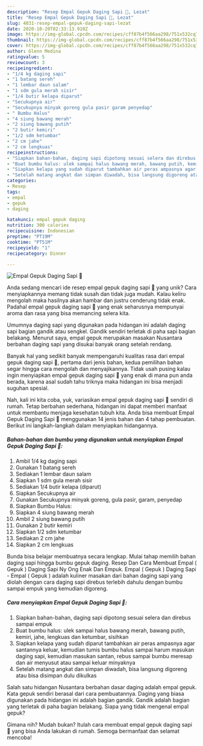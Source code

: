 ```yaml
---
description: "Resep Empal Gepuk Daging Sapi 🌺, Lezat"
title: "Resep Empal Gepuk Daging Sapi 🌺, Lezat"
slug: 4031-resep-empal-gepuk-daging-sapi-lezat
date: 2020-10-20T02:33:13.910Z
image: https://img-global.cpcdn.com/recipes/cff87b4f566aa298/751x532cq70/empal-gepuk-daging-sapi-🌺-foto-resep-utama.jpg
thumbnail: https://img-global.cpcdn.com/recipes/cff87b4f566aa298/751x532cq70/empal-gepuk-daging-sapi-🌺-foto-resep-utama.jpg
cover: https://img-global.cpcdn.com/recipes/cff87b4f566aa298/751x532cq70/empal-gepuk-daging-sapi-🌺-foto-resep-utama.jpg
author: Glenn Medina
ratingvalue: 5
reviewcount: 3
recipeingredient:
- "1/4 kg daging sapi"
- "1 batang sereh"
- "1 lembar daun salam"
- "1 sdm gula merah sisir"
- "1/4 butir kelapa diparut"
- "Secukupnya air"
- "Secukupnya minyak goreng gula pasir garam penyedap"
- " Bumbu Halus"
- "4 siung bawang merah"
- "2 siung bawang putih"
- "2 butir kemiri"
- "1/2 sdm ketumbar"
- "2 cm jahe"
- "2 cm lengkuas"
recipeinstructions:
- "Siapkan bahan-bahan, daging sapi dipotong sesuai selera dan direbus sampai empuk"
- "Buat bumbu halus: ulek sampai halus bawang merah, bawang putih, kemiri, jahe, lengkuas dan ketumbar, sisihkan"
- "Siapkan kelapa yang sudah diparut tambahkan air peras ampasnya agar santannya keluar, kemudian tumis bumbu halus sampai harum masukan daging sapi, kemudian masukan santan, rebus sampai bumbu meresap dan air menyusut atau sampai keluar minyaknya"
- "Setelah matang angkat dan simpan diwadah, bisa langsung digoreng atau bisa disimpan dulu dikulkas"
categories:
- Resep
tags:
- empal
- gepuk
- daging

katakunci: empal gepuk daging 
nutrition: 300 calories
recipecuisine: Indonesian
preptime: "PT19M"
cooktime: "PT51M"
recipeyield: "1"
recipecategory: Dinner

---
```



![Empal Gepuk Daging Sapi 🌺](https://img-global.cpcdn.com/recipes/cff87b4f566aa298/751x532cq70/empal-gepuk-daging-sapi-🌺-foto-resep-utama.jpg)

Anda sedang mencari ide resep empal gepuk daging sapi 🌺 yang unik? Cara menyiapkannya memang tidak susah dan tidak juga mudah. Kalau keliru mengolah maka hasilnya akan hambar dan justru cenderung tidak enak. Padahal empal gepuk daging sapi 🌺 yang enak seharusnya mempunyai aroma dan rasa yang bisa memancing selera kita.

Umumnya daging sapi yang digunakan pada hidangan ini adalah daging sapi bagian gandik atau sengkel. Gandik sendiri terletak di paha sapi bagian belakang. Menurut saya, empal gepuk merupakan masakan Nusantara berbahan daging sapi yang disukai banyak orang setelah rendang.

Banyak hal yang sedikit banyak mempengaruhi kualitas rasa dari empal gepuk daging sapi 🌺, pertama dari jenis bahan, kedua pemilihan bahan segar hingga cara mengolah dan menyajikannya. Tidak usah pusing kalau ingin menyiapkan empal gepuk daging sapi 🌺 yang enak di mana pun anda berada, karena asal sudah tahu triknya maka hidangan ini bisa menjadi suguhan spesial.


Nah, kali ini kita coba, yuk, variasikan empal gepuk daging sapi 🌺 sendiri di rumah. Tetap berbahan sederhana, hidangan ini dapat memberi manfaat untuk membantu menjaga kesehatan tubuh kita. Anda bisa membuat Empal Gepuk Daging Sapi 🌺 menggunakan 14 jenis bahan dan 4 tahap pembuatan. Berikut ini langkah-langkah dalam menyiapkan hidangannya.

<!--inarticleads1-->

##### Bahan-bahan dan bumbu yang digunakan untuk menyiapkan Empal Gepuk Daging Sapi 🌺:

1. Ambil 1/4 kg daging sapi
1. Gunakan 1 batang sereh
1. Sediakan 1 lembar daun salam
1. Siapkan 1 sdm gula merah sisir
1. Sediakan 1/4 butir kelapa (diparut)
1. Siapkan Secukupnya air
1. Gunakan Secukupnya minyak goreng, gula pasir, garam, penyedap
1. Siapkan  Bumbu Halus:
1. Siapkan 4 siung bawang merah
1. Ambil 2 siung bawang putih
1. Gunakan 2 butir kemiri
1. Siapkan 1/2 sdm ketumbar
1. Sediakan 2 cm jahe
1. Siapkan 2 cm lengkuas


Bunda bisa belajar membuatnya secara lengkap. Mulai tahap memilih bahan daging sapi hingga bumbu gepuk daging. Resep Dan Cara Membuat Empal ( Gepuk ) Daging Sapi Ny Ong Enak Dan Empuk. Empal ( Gepuk ) Daging Sapi - Empal ( Gepuk ) adalah kuliner masakan dari bahan daging sapi yang diolah dengan cara daging sapi direbus terlebih dahulu dengan bumbu sampai empuk yang kemudian digoreng. 

<!--inarticleads2-->

##### Cara menyiapkan Empal Gepuk Daging Sapi 🌺:

1. Siapkan bahan-bahan, daging sapi dipotong sesuai selera dan direbus sampai empuk
1. Buat bumbu halus: ulek sampai halus bawang merah, bawang putih, kemiri, jahe, lengkuas dan ketumbar, sisihkan
1. Siapkan kelapa yang sudah diparut tambahkan air peras ampasnya agar santannya keluar, kemudian tumis bumbu halus sampai harum masukan daging sapi, kemudian masukan santan, rebus sampai bumbu meresap dan air menyusut atau sampai keluar minyaknya
1. Setelah matang angkat dan simpan diwadah, bisa langsung digoreng atau bisa disimpan dulu dikulkas


Salah satu hidangan Nusantara berbahan dasar daging adalah empal gepuk. Kata gepuk sendiri berasal dari cara pembuatannya. Daging yang biasa digunakan pada hidangan ini adalah bagian gandik. Gandik adalah bagian yang terletak di paha bagian belakang. Siapa yang tidak mengenal empal gepuk? 

Gimana nih? Mudah bukan? Itulah cara membuat empal gepuk daging sapi 🌺 yang bisa Anda lakukan di rumah. Semoga bermanfaat dan selamat mencoba!
